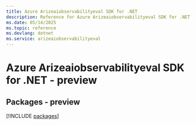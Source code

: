 ```yaml
---
title: Azure Arizeaiobservabilityeval SDK for .NET
description: Reference for Azure Arizeaiobservabilityeval SDK for .NET
ms.date: 05/14/2025
ms.topic: reference
ms.devlang: dotnet
ms.service: arizeaiobservabilityeval
---
```

# Azure Arizeaiobservabilityeval SDK for .NET - preview
## Packages - preview
[!INCLUDE [packages](arizeaiobservabilityeval-index.md)]